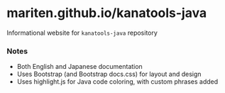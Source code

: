 # mariten.github.io/kanatools-java
Informational website for `kanatools-java` repository

### Notes
* Both English and Japanese documentation
* Uses Bootstrap (and Bootstrap docs.css) for layout and design
* Uses highlight.js for Java code coloring, with custom phrases added

